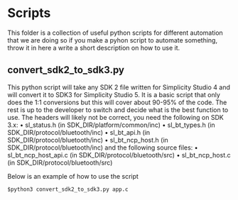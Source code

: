 # Scripts
This folder is a collection of useful python scripts for different automation that we are doing so if you make
a pyhon script to automate something, throw it in here a write a short description on how to use it.

## convert_sdk2_to_sdk3.py
This python script will take any SDK 2 file written for Simplicity Studio 4 and will convert it to SDK3 for
Simplicity Studio 5. It is a basic script that only does the 1:1 conversions but this will cover about 90-95%
of the code. The rest is up to the developer to switch and decide what is the best function to use. The headers will likely not be correct, you need the following on SDK 3.x:
• sl_status.h (in SDK_DIR/platform/common/inc)
• sl_bt_types.h (in SDK_DIR/protocol/bluetooth/inc)
• sl_bt_api.h (in SDK_DIR/protocol/bluetooth/inc)
• sl_bt_ncp_host.h (in SDK_DIR/protocol/bluetooth/inc)
and the following source files:
• sl_bt_ncp_host_api.c (in SDK_DIR/protocol/bluetooth/src)
• sl_bt_ncp_host.c (in SDK_DIR/protocol/bluetooth/src)

Below is an example of how to use the script
```
$python3 convert_sdk2_to_sdk3.py app.c
```

